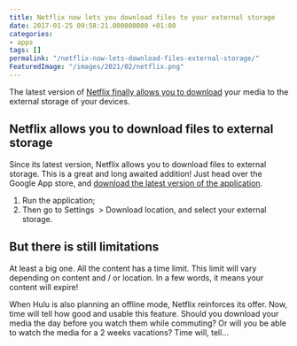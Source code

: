 ```yaml
---
title: Netflix now lets you download files to your external storage
date: 2017-01-25 09:58:21.000000000 +01:00
categories:
- apps
tags: []
permalink: "/netflix-now-lets-download-files-external-storage/"
FeaturedImage: "/images/2021/02/netflix.png"
---
```

The latest version of [Netflix finally allows you to download](https://www.masoopy.com/netflix-offline-mode-released/) your media to the external storage of your devices.

## Netflix allows you to download files to external storage

Since its latest version, Netflix allows you to download files to external storage. This is a great and long awaited addition! Just head over the Google App store, and [download the latest version of the application](https://play.google.com/store/apps/details?id=com.netflix.mediaclient&hl=en).

1. Run the application;
2. Then go to Settings&nbsp; > Download location, and select your external storage.

## But there is still limitations

At least a big one. All the content has a time limit. This limit will vary depending on content and / or location. In a few words, it means your content will expire!

When Hulu is also planning an offline mode, Netflix reinforces its offer. Now, time will tell how good and usable this feature. Should you download your media the day before you watch them while commuting? Or will you be able to watch the media for a 2 weeks vacations? Time will, tell…

